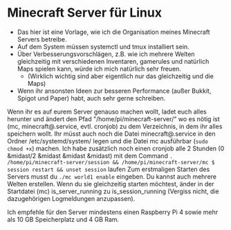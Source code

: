 # Minecraft Server für Linux
 - Das hier ist eine Vorlage, wie ich die Organisation meines Minecraft Servers betreibe. 
 - Auf dem System müssen systemctl und tmux installiert sein. 
 - Über Verbesserungsvorschlägen, z.B. wie ich mehrere Welten gleichzeitig mit verschiedenen Inventaren, gamerules und natürlich Maps spielen kann, würde ich mich natürlich sehr freuen. 
   - (Wirklich wichtig sind aber eigentlich nur das gleichzeitig und die Maps)
 - Wenn ihr ansonsten Ideen zur besseren Performance (außer Bukkit, Spigot und Paper) habt, auch sehr gerne schreiben. 

Wenn ihr es auf eurem Server genauso machen wollt, ladet euch alles herunter und ändert den Pfad "/home/pi/minecraft-server/" wo es nötig ist (mc, minecraft@.service, evtl. cronjob) zu dem Verzeichnis, in dem ihr alles speichern wollt. Ihr müsst auch noch die Datei minecraft@.service in den Ordner /etc/systemd/system/ legen und die Datei mc ausführbar (```sudo chmod +x```) machen. 
Ich habe zusätzlich noch einen cronjob alle 2 Stunden (0 &midast/2 &midast &midast &midast) mit dem Command ``` . /home/pi/minecraft-server/session && /home/pi/minecraft-server/mc $ session restart && unset session ``` laufen
Zum erstmaligen Starten des Servers musst du ``` ./mc world1 enable ``` eingeben. Du kannst auch mehrere Welten erstellen. Wenn du sie gleichzeitig starten möchtest, änder in der Startdatei (mc) is_server_running zu is_session_running (Vergiss nicht, die dazugehörigen Logmeldungen anzupassen). 

Ich empfehle für den Server mindestens einen Raspberry Pi 4 sowie mehr als 10 GB Speicherplatz und 4 GB Ram. 
